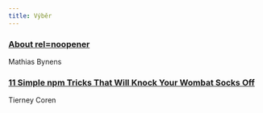 ```yaml
---
title: Výběr
---
```


### [About rel=noopener](https://mathiasbynens.github.io/rel-noopener/)
Mathias Bynens

### [11 Simple npm Tricks That Will Knock Your Wombat Socks Off](https://nodesource.com/blog/eleven-npm-tricks-that-will-knock-your-wombat-socks-off/)
Tierney Coren
